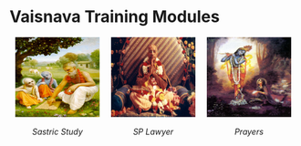 # **Vaisnava Training Modules**

<div style="display: flex; justify-content: center; align-items: center;">
    <div style="margin: 0 10px; text-align: center;">
        <a href="https://nigamakalpataru108.github.io/Sastric_Study">
            <img src="images/sastric_study.jpg" alt="Sastric Study" width="160" height="140">
        </a>
        <p><em>Sastric Study</em></p>
    </div>
    <div style="margin: 0 10px; text-align: center;">
        <a href="https://nigamakalpataru108.github.io/SP_Lawyer">
            <img src="images/sp_lawyer.jpg" alt="SP Lawyer" width="160" height="140">
        </a>
        <p><em>SP Lawyer</em></p>
    </div>
    <div style="margin: 0 10px; text-align: center;">
        <a href="https://nigamakalpataru108.github.io/Prayers">
            <img src="images/prayers.jpg" alt="Prayers" width="160" height="140">
        </a>
        <p><em>Prayers</em></p>
    </div>
</div>






